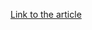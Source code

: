 [Link to the article](https://www.nist.gov/blogs/cybersecurity-insights/uk-us-blog-series-privacy-preserving-federated-learning-introduction)
